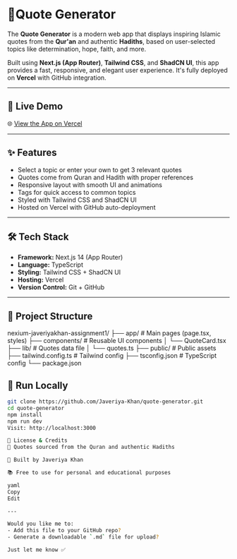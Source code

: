 # 🌙Quote Generator

The **Quote Generator** is a modern web app that displays inspiring Islamic quotes from the **Qur'an** and authentic **Hadiths**, based on user-selected topics like determination, hope, faith, and more.

Built using **Next.js (App Router)**, **Tailwind CSS**, and **ShadCN UI**, this app provides a fast, responsive, and elegant user experience. It's fully deployed on **Vercel** with GitHub integration.

---

## 🔗 Live Demo

🌐 [View the App on Vercel](https://vercel.com/javeriya-khans-projects/quote-generator/6ejsaJunmN7srT4z46MeGVKxea7N)

---

## ✨ Features

- Select a topic or enter your own to get 3 relevant quotes
- Quotes come from Quran and Hadith with proper references
- Responsive layout with smooth UI and animations
- Tags for quick access to common topics
- Styled with Tailwind CSS and ShadCN UI
- Hosted on Vercel with GitHub auto-deployment

---

## 🛠 Tech Stack

- **Framework:** Next.js 14 (App Router)
- **Language:** TypeScript
- **Styling:** Tailwind CSS + ShadCN UI
- **Hosting:** Vercel
- **Version Control:** Git + GitHub

---

## 📁 Project Structure

nexium-javeriyakhan-assignment1/
├── app/ # Main pages (page.tsx, styles)
├── components/ # Reusable UI components
│ └── QuoteCard.tsx
├── lib/ # Quotes data file
│ └── quotes.ts
├── public/ # Public assets
├── tailwind.config.ts # Tailwind config
├── tsconfig.json # TypeScript config
└── package.json

## 🚀 Run Locally

```bash
git clone https://github.com/Javeriya-Khan/quote-generator.git
cd quote-generator
npm install
npm run dev
Visit: http://localhost:3000

📜 License & Credits
💬 Quotes sourced from the Quran and authentic Hadiths

🤝 Built by Javeriya Khan

📚 Free to use for personal and educational purposes

yaml
Copy
Edit

---

Would you like me to:
- Add this file to your GitHub repo?
- Generate a downloadable `.md` file for upload?

Just let me know ✅

